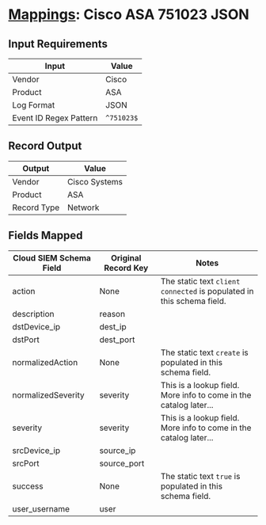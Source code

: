 # [Mappings](README.md): Cisco ASA 751023 JSON

## Input Requirements

|Input|Value|
|-----|-----|
|Vendor|Cisco|
|Product|ASA|
|Log Format|JSON|
|Event ID Regex Pattern|`^751023$`|

## Record Output

|Output|Value|
|------|-----|
|Vendor|Cisco Systems|
|Product|ASA|
|Record Type|Network|

## Fields Mapped

|Cloud SIEM Schema Field|Original Record Key|Notes|
|-----------------------|-------------------|-----|
|action|None|The static text `client connected` is populated in this schema field.|
|description|reason||
|dstDevice_ip|dest_ip||
|dstPort|dest_port||
|normalizedAction|None|The static text `create` is populated in this schema field.|
|normalizedSeverity|severity|This is a lookup field. More info to come in the catalog later...|
|severity|severity|This is a lookup field. More info to come in the catalog later...|
|srcDevice_ip|source_ip||
|srcPort|source_port||
|success|None|The static text `true` is populated in this schema field.|
|user_username|user||

